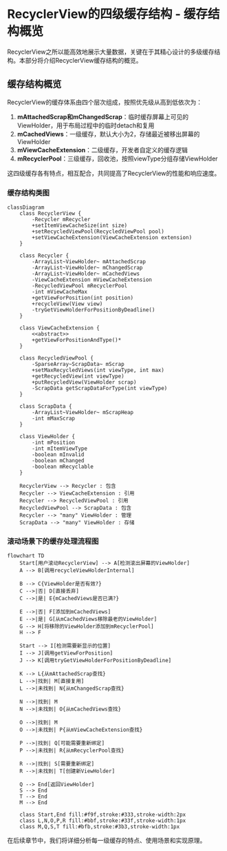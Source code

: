 # RecyclerView的四级缓存结构 - 缓存结构概览

RecyclerView之所以能高效地展示大量数据，关键在于其精心设计的多级缓存结构。本部分将介绍RecyclerView缓存结构的概览。

## 缓存结构概览

RecyclerView的缓存体系由四个层次组成，按照优先级从高到低依次为：

1. **mAttachedScrap和mChangedScrap**：临时缓存屏幕上可见的ViewHolder，用于布局过程中的临时detach和复用
2. **mCachedViews**：一级缓存，默认大小为2，存储最近被移出屏幕的ViewHolder
3. **mViewCacheExtension**：二级缓存，开发者自定义的缓存逻辑
4. **mRecyclerPool**：三级缓存，回收池，按照viewType分组存储ViewHolder

这四级缓存各有特点，相互配合，共同提高了RecyclerView的性能和响应速度。



### 缓存结构类图

```mermaid
classDiagram
    class RecyclerView {
        -Recycler mRecycler
        +setItemViewCacheSize(int size)
        +setRecycledViewPool(RecycledViewPool pool)
        +setViewCacheExtension(ViewCacheExtension extension)
    }

    class Recycler {
        -ArrayList~ViewHolder~ mAttachedScrap
        -ArrayList~ViewHolder~ mChangedScrap
        -ArrayList~ViewHolder~ mCachedViews
        -ViewCacheExtension mViewCacheExtension
        -RecycledViewPool mRecyclerPool
        -int mViewCacheMax
        +getViewForPosition(int position)
        +recycleView(View view)
        -tryGetViewHolderForPositionByDeadline()
    }

    class ViewCacheExtension {
        <<abstract>>
        +getViewForPositionAndType()*
    }

    class RecycledViewPool {
        -SparseArray~ScrapData~ mScrap
        +setMaxRecycledViews(int viewType, int max)
        +getRecycledView(int viewType)
        +putRecycledView(ViewHolder scrap)
        -ScrapData getScrapDataForType(int viewType)
    }

    class ScrapData {
        -ArrayList~ViewHolder~ mScrapHeap
        -int mMaxScrap
    }

    class ViewHolder {
        -int mPosition
        -int mItemViewType
        -boolean mInvalid
        -boolean mChanged
        -boolean mRecyclable
    }

    RecyclerView --> Recycler : 包含
    Recycler --> ViewCacheExtension : 引用
    Recycler --> RecycledViewPool : 引用
    RecycledViewPool --> ScrapData : 包含
    Recycler --> "many" ViewHolder : 管理
    ScrapData --> "many" ViewHolder : 存储
```

### 滚动场景下的缓存处理流程图

```mermaid
flowchart TD
    Start[用户滚动RecyclerView] --> A[检测滚出屏幕的ViewHolder]
    A --> B[调用recycleViewHolderInternal]
    
    B --> C{ViewHolder是否有效?}
    C -->|否| D[直接丢弃]
    C -->|是| E{mCachedViews是否已满?}
    
    E -->|否| F[添加到mCachedViews]
    E -->|是| G[从mCachedViews移除最老的ViewHolder]
    G --> H[将移除的ViewHolder添加到mRecyclerPool]
    H --> F
    
    Start --> I[检测需要新显示的位置]
    I --> J[调用getViewForPosition]
    J --> K[调用tryGetViewHolderForPositionByDeadline]
    
    K --> L{从mAttachedScrap查找}
    L -->|找到| M[直接复用]
    L -->|未找到| N{从mChangedScrap查找}
    
    N -->|找到| M
    N -->|未找到| O{从mCachedViews查找}
    
    O -->|找到| M
    O -->|未找到| P{从mViewCacheExtension查找}
    
    P -->|找到| Q[可能需要重新绑定]
    P -->|未找到| R{从mRecyclerPool查找}
    
    R -->|找到| S[需要重新绑定]
    R -->|未找到| T[创建新ViewHolder]
    
    Q --> End[返回ViewHolder]
    S --> End
    T --> End
    M --> End

    class Start,End fill:#f9f,stroke:#333,stroke-width:2px
    class L,N,O,P,R fill:#bbf,stroke:#33f,stroke-width:1px
    class M,Q,S,T fill:#bfb,stroke:#3b3,stroke-width:1px
```

在后续章节中，我们将详细分析每一级缓存的特点、使用场景和实现原理。 